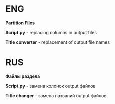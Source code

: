 # ENG   
**Partition Files**

**Script.py** - replacing columns in output files

**Title converter** - replacement of output file names
# RUS 
**Файлы раздела**

**Script.py** - замена колонок output файлов

**Title changer** - замена названий output  файлов
